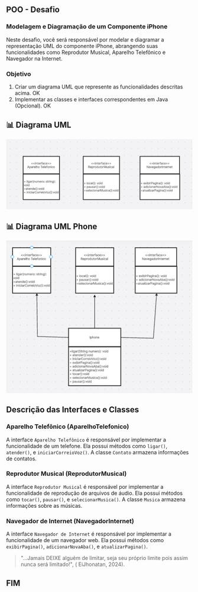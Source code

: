 ## POO - Desafio

### Modelagem e Diagramação de um Componente iPhone

Neste desafio, você será responsável por modelar e diagramar a representação UML do componente iPhone, abrangendo suas funcionalidades como Reprodutor Musical, Aparelho Telefônico e Navegador na Internet.
### Objetivo
1. Criar um diagrama UML que represente as funcionalidades descritas acima. OK
2. Implementar as classes e interfaces correspondentes em Java (Opcional). OK

## 📊 Diagrama UML
<p align="center">
  <img src="umls/uml1.png" alt="Diagrama de Classes">
</p>

## 📊 Diagrama UML Phone
<p align="center">
  <img src="umls/uml_phone.png" alt="Diagrama de Classes">
</p>

## Descrição das Interfaces e Classes



### Aparelho Telefônico (AparelhoTelefonico)

A interface `Aparelho Telefônico` é responsável por implementar a funcionalidade de um telefone. Ela possui métodos como `ligar()`, `atender()`, e `iniciarCorreioVoz()`. A classe `Contato` armazena informações de contatos.

### Reprodutor Musical (ReprodutorMusical)

A interface `Reprodutor Musical` é responsável por implementar a funcionalidade de reprodução de arquivos de áudio. Ela possui métodos como `tocar()`, `pausar()`, e `selecionarMusica()`. A classe `Musica` armazena informações sobre as músicas.

### Navegador de Internet (NavegadorInternet)

A interface `Navegador de Internet` é responsável por implementar a funcionalidade de um navegador web. Ela possui métodos como `exibirPagina()`, `adicionarNovaAba()`, e `atualizarPagina()`.



>"...Jamais DEIXE alguém de limitar, seja seu próprio limite pois assim nunca será limitado!", ( EiJhonatan, 2024).

## FIM